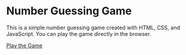 # Number Guessing Game

This is a simple number guessing game created with HTML, CSS, and JavaScript. You can play the game directly in the browser.

[Play the Game](https://ragul6383.github.io/Number-Guessing-Game-In-JavaScript/)








